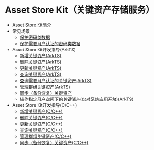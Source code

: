 # Asset Store Kit（关键资产存储服务）

<!--Kit: Asset Store Kit-->
<!--Subsystem: Security-->
<!--Owner: @JeremyXu-->
<!--Designer: @skye_you-->
<!--Tester: @nacyli-->
<!--Adviser: @zengyawen-->

- [Asset Store Kit简介](asset-store-kit-overview.md)
- 常见场景<!--asset-scenarios-->
  - [保护密码类数据](asset-scenario1.md)
  - [保护需要用户认证的密码类数据](asset-scenario2.md)
- Asset Store Kit开发指导(ArkTS)<!--asset-arkts-->
  - [新增关键资产(ArkTS)](asset-js-add.md)
  - [删除关键资产(ArkTS)](asset-js-remove.md)
  - [更新关键资产(ArkTS)](asset-js-update.md)
  - [查询关键资产(ArkTS)](asset-js-query.md)
  - [查询需要用户认证的关键资产(ArkTS)](asset-js-query-auth.md)
  - [管理群组关键资产(ArkTS)](asset-js-group-access-control.md)
  - [同步（备份恢复）关键资产](asset-js-sync.md)
  <!--Del-->
  - [操作指定用户空间下的关键资产(仅对系统应用开放)(ArkTS)](asset-as-user-sys.md)
  <!--DelEnd-->
- Asset Store Kit开发指导(C/C++)<!--asset-native-->
  - [新增关键资产(C/C++)](asset-native-add.md)
  - [删除关键资产(C/C++)](asset-native-remove.md)
  - [更新关键资产(C/C++)](asset-native-update.md)
  - [查询关键资产(C/C++)](asset-native-query.md)
  - [管理群组关键资产(C/C++)](asset-native-group-access-control.md)
  - [同步（备份恢复）关键资产(C/C++)](asset-native-sync.md)